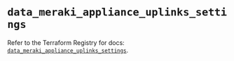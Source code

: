 # `data_meraki_appliance_uplinks_settings`

Refer to the Terraform Registry for docs: [`data_meraki_appliance_uplinks_settings`](https://registry.terraform.io/providers/ciscodevnet/meraki/1.7.1/docs/data-sources/appliance_uplinks_settings).
